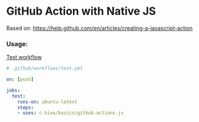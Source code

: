 # GitHub Action with Native JS

Based on: https://help.github.com/en/articles/creating-a-javascript-action

### Usage:

[Test workflow](../.github/workflows/github-actions-js.yml)

```yml
# .github/workflows/test.yml

on: [push]

jobs:
  test:
    runs-on: ubuntu-latest
    steps:
    - uses: c-hive/basics/github-actions-js
```

